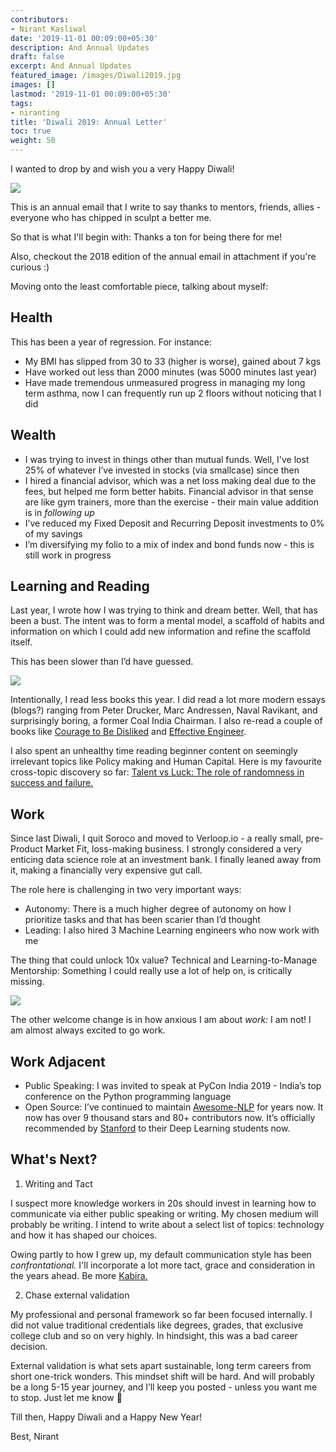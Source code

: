 ```yaml
---
contributors:
- Nirant Kasliwal
date: '2019-11-01 00:09:00+05:30'
description: And Annual Updates
draft: false
excerpt: And Annual Updates
featured_image: /images/Diwali2019.jpg
images: []
lastmod: '2019-11-01 00:09:00+05:30'
tags:
- niranting
title: 'Diwali 2019: Annual Letter'
toc: true
weight: 50
---
```


I wanted to drop by and wish you a very Happy Diwali!

![](https://ci3.googleusercontent.com/proxy/79aXr-g13GUQwYFqSaSOJVCQxIDjsUBApmLJXwsc9IpFX4GvMP0eHVppw4JIAQMFPAM9Dg8cRfEKN4xiTefSOyKn_aCoRwGlOJw0=s0-d-e1-ft#http://media.giphy.com/media/l0IsI60BLJxcgNdkY/giphy.gif)


This is an annual email that I write to say thanks to mentors, friends, allies - everyone who has chipped in sculpt a better me.
 
So that is what I'll begin with: Thanks a ton for being there for me!

Also, checkout the 2018 edition of the annual email in attachment if you're curious :) 

Moving onto the least comfortable piece, talking about myself:

## Health
This has been a year of regression. For instance: 

- My BMI has slipped from 30 to 33 (higher is worse), gained about 7 kgs
- Have worked out less than 2000 minutes (was 5000 minutes last year)
- Have made tremendous unmeasured progress in managing my long term asthma, now I can frequently run up 2 floors without noticing that I did

## Wealth

- I was trying to invest in things other than mutual funds. Well, I've lost 25% of whatever I’ve invested in stocks (via smallcase) since then
- I hired a financial advisor, which was a net loss making deal due to the fees, but helped me form better habits. Financial advisor in that sense are like gym trainers, more than the exercise - their main value addition is in *following up*
- I’ve reduced my Fixed Deposit and Recurring Deposit investments to 0% of my savings
- I’m diversifying my folio to a mix of index and bond funds now - this is still work in progress

## Learning and Reading
Last year, I wrote how I was trying to think and dream better. Well, that has been a bust. The intent was to form a mental model, a scaffold of habits and information on which I could add new information and refine the scaffold itself.

This has been slower than I’d have guessed.


![](https://ci4.googleusercontent.com/proxy/y3FKUfnbJTMY-DzCmzKaJ6-l6xox8A9tKMUKSoovPeY1IsWoLXgkZt1NLjxAPy2VZ4rNgMvMDoKC--4VYJEuFin57oLLQ0IH5PWpJA=s0-d-e1-ft#http://media.giphy.com/media/cJf3Qe9yuOJHrImQpu/giphy.gif)


Intentionally, I read less books this year. I did read a lot more modern essays (blogs?) ranging from Peter Drucker, Marc Andressen, Naval Ravikant, and surprisingly boring, a former Coal India Chairman. I also re-read a couple of books like [Courage to Be Disliked](https://www.amazon.in/dp/B074TWG8V7/) and [Effective Engineer](https://www.amazon.in/Effective-Engineer-Engineering-Disproportionate-Meaningful/dp/0996128107). 
 
I also spent an unhealthy time reading beginner content on seemingly irrelevant topics like Policy making and Human Capital. Here is my favourite cross-topic discovery so far: [Talent vs Luck: The role of randomness in success and failure.](https://arxiv.org/pdf/1802.07068.pdf) 

## Work
Since last Diwali, I quit Soroco and moved to Verloop.io - a really small, pre-Product Market Fit, loss-making business. I strongly considered a very enticing data science role at an investment bank. I finally leaned away from it, making a financially very expensive gut call.

The role here is challenging in two very important ways: 

- Autonomy: There is a much higher degree of autonomy on how I prioritize tasks and that has been scarier than I’d thought
- Leading: I also hired 3 Machine Learning engineers who now work with me

The thing that could unlock 10x value? Technical and Learning-to-Manage Mentorship: Something I could really use a lot of help on, is critically missing. 

![](https://ci6.googleusercontent.com/proxy/9cngT-tPP7lRZRXQJVRki61nw4BUnOrMvQ1JgxGobvN6qMtocGhPlHjpCkLm13q0IMn7hsCcx9Cp31fdth-lmXAANCCoD9o=s0-d-e1-ft#http://media.giphy.com/media/mCRJDo24UvJMA/giphy.gif)


The other welcome change is in how anxious I am about *work:* I am not! 
I am almost always excited to go work.

## Work Adjacent

- Public Speaking: I was invited to speak at PyCon India 2019 - India’s top conference on the Python programming language
- Open Source: I’ve continued to maintain [Awesome-NLP](https://github.com/keon/awesome-nlp/) for years now. It now has over 9 thousand stars and 80+ contributors now. It’s officially recommended by [Stanford](https://www.linkedin.com/pulse/awesome-nlp-now-recommended-stanford-nirant-kasliwal/) to their Deep Learning students now. 


## What's Next?
1. Writing and Tact

I suspect more knowledge workers in 20s should invest in learning how to communicate via either public speaking or writing. My chosen medium will probably be writing. I intend to write about a select list of topics: technology and how it has shaped our choices.

Owing partly to how I grew up, my default communication style has been *confrontational.* I'll incorporate a lot more tact, grace and consideration in the years ahead. Be more [Kabira.](https://www.youtube.com/watch?v=g26k6M8x1m8) 

2. Chase external validation

My professional and personal framework so far been focused internally. I did not value traditional credentials like degrees, grades, that exclusive college club and so on very highly. In hindsight, this was a bad career decision. 

External validation is what sets apart sustainable, long term careers from short one-trick wonders. This mindset shift will be hard. And will probably be a long 5-15 year journey, and I’ll keep you posted - unless you want me to stop. Just let me know 🙂 
 
Till then, Happy Diwali and a Happy New Year!

Best,
Nirant

